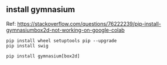 ## install gymnasium
Ref: https://stackoverflow.com/questions/76222239/pip-install-gymnasiumbox2d-not-working-on-google-colab
```
pip install wheel setuptools pip --upgrade
pip install swig
```

```
pip install gymnasium[box2d]
```